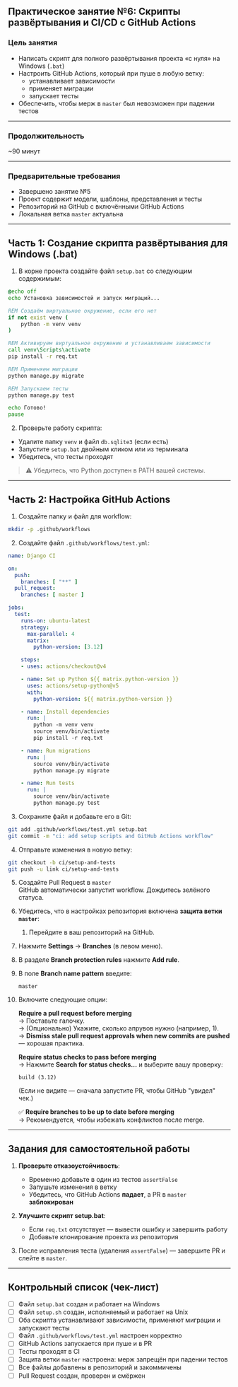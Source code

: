## Практическое занятие №6: Скрипты развёртывания и CI/CD с GitHub Actions

### Цель занятия
- Написать скрипт для полного развёртывания проекта «с нуля» на Windows (`.bat`)  
- Настроить GitHub Actions, который при пуше в любую ветку:  
  - устанавливает зависимости  
  - применяет миграции  
  - запускает тесты  
- Обеспечить, чтобы мерж в `master` был невозможен при падении тестов

---

### Продолжительность  
~90 минут

---

### Предварительные требования
- Завершено занятие №5  
- Проект содержит модели, шаблоны, представления и тесты  
- Репозиторий на GitHub с включёнными GitHub Actions  
- Локальная ветка `master` актуальна

---

## Часть 1: Создание скрипта развёртывания для Windows (.bat)

1. В корне проекта создайте файл `setup.bat` со следующим содержимым:
```bat
@echo off
echo Установка зависимостей и запуск миграций...

REM Создаём виртуальное окружение, если его нет
if not exist venv (
    python -m venv venv
)

REM Активируем виртуальное окружение и устанавливаем зависимости
call venv\Scripts\activate
pip install -r req.txt

REM Применяем миграции
python manage.py migrate

REM Запускаем тесты
python manage.py test

echo Готово!
pause
```

2. Проверьте работу скрипта:
- Удалите папку `venv` и файл `db.sqlite3` (если есть)  
- Запустите `setup.bat` двойным кликом или из терминала  
- Убедитесь, что тесты проходят

> ⚠️ Убедитесь, что Python доступен в PATH вашей системы.

---

## Часть 2: Настройка GitHub Actions

1. Создайте папку и файл для workflow:
```bash
mkdir -p .github/workflows
```

2. Создайте файл `.github/workflows/test.yml`:
```yaml
name: Django CI

on:
  push:
    branches: [ "**" ]
  pull_request:
    branches: [ master ]

jobs:
  test:
    runs-on: ubuntu-latest
    strategy:
      max-parallel: 4
      matrix:
        python-version: [3.12]

    steps:
    - uses: actions/checkout@v4

    - name: Set up Python ${{ matrix.python-version }}
      uses: actions/setup-python@v5
      with:
        python-version: ${{ matrix.python-version }}

    - name: Install dependencies
      run: |
        python -m venv venv
        source venv/bin/activate
        pip install -r req.txt

    - name: Run migrations
      run: |
        source venv/bin/activate
        python manage.py migrate

    - name: Run tests
      run: |
        source venv/bin/activate
        python manage.py test
```

3. Сохраните файл и добавьте его в Git:
```bash
git add .github/workflows/test.yml setup.bat
git commit -m "ci: add setup scripts and GitHub Actions workflow"
```

4. Отправьте изменения в новую ветку:
```bash
git checkout -b ci/setup-and-tests
git push -u link ci/setup-and-tests
```

5. Создайте Pull Request в `master`  
GitHub автоматически запустит workflow. Дождитесь зелёного статуса.

6. Убедитесь, что в настройках репозитория включена **защита ветки `master`**:  
   1. Перейдите в ваш репозиторий на GitHub.
  2. Нажмите **Settings** → **Branches** (в левом меню).
  3. В разделе **Branch protection rules** нажмите **Add rule**.
  4. В поле **Branch name pattern** введите:  
     ```
     master
     ```
  5. Включите следующие опции:
  
     **Require a pull request before merging**  
     → Поставьте галочку.  
     → (Опционально) Укажите, сколько апрувов нужно (например, 1).  
     → **Dismiss stale pull request approvals when new commits are pushed** — хорошая практика.
  
     **Require status checks to pass before merging**  
     → Нажмите **Search for status checks…** и выберите вашу проверку:  
     ```
     build (3.12)
     ```
     (Если не видите — сначала запустите PR, чтобы GitHub "увидел" чек.)
  
     ✅ **Require branches to be up to date before merging**  
     → Рекомендуется, чтобы избежать конфликтов после merge.

---

## Задания для самостоятельной работы

1. **Проверьте отказоустойчивость**:  
   - Временно добавьте в один из тестов `assertFalse`  
   - Запушьте изменения в ветку  
   - Убедитесь, что GitHub Actions **падает**, а PR в `master` **заблокирован**

2. **Улучшите скрипт setup.bat**:  
   - Eсли `req.txt` отсутствует — вывести ошибку и завершить работу  
   - Добавьте клонирование проекта из репозитория

3. После исправления теста (удаления `assertFalse`) — завершите PR и слейте в `master`.

---

## Контрольный список (чек-лист)

- [ ] Файл `setup.bat` создан и работает на Windows  
- [ ] Файл `setup.sh` создан, исполняемый и работает на Unix  
- [ ] Оба скрипта устанавливают зависимости, применяют миграции и запускают тесты  
- [ ] Файл `.github/workflows/test.yml` настроен корректно  
- [ ] GitHub Actions запускается при пуше и в PR  
- [ ] Тесты проходят в CI  
- [ ] Защита ветки `master` настроена: мерж запрещён при падении тестов  
- [ ] Все файлы добавлены в репозиторий и закоммичены  
- [ ] Pull Request создан, проверен и смёржен
